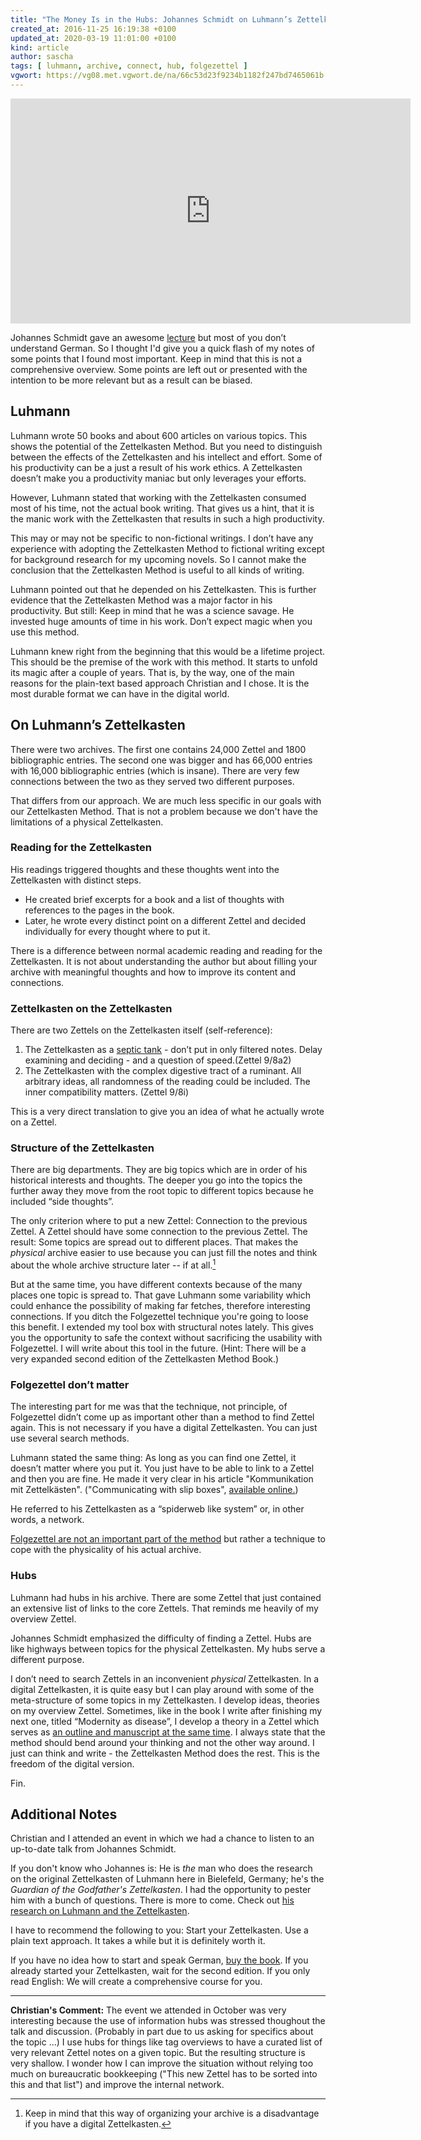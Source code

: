 ```yaml
---
title: "The Money Is in the Hubs: Johannes Schmidt on Luhmann’s Zettelkasten"
created_at: 2016-11-25 16:19:38 +0100
updated_at: 2020-03-19 11:01:00 +0100
kind: article
author: sascha
tags: [ luhmann, archive, connect, hub, folgezettel ]
vgwort: https://vg08.met.vgwort.de/na/66c53d23f9234b1182f247bd7465061b
---
```


<iframe src="https://player.vimeo.com/video/173128404?byline=0&portrait=0" width="640" height="360" frameborder="0" webkitallowfullscreen mozallowfullscreen allowfullscreen></iframe>

Johannes Schmidt gave an awesome [lecture](https://vimeo.com/173128404) but most of you don’t understand German. So I thought I'd give you a quick flash of my notes of some points that I found most important. Keep in mind that this is not a comprehensive overview. Some points are left out or presented with the intention to be more relevant but as a result can be biased. 

## Luhmann

Luhmann wrote 50 books and about 600 articles on various topics. This shows the potential of the Zettelkasten Method. But you need to distinguish between the effects of the Zettelkasten and his intellect and effort. Some of his productivity can be a just a result of his work ethics. A Zettelkasten doesn’t make you a productivity maniac but only leverages your efforts.

However, Luhmann stated that working with the Zettelkasten consumed most of his time, not the actual book writing. That gives us a hint, that it is the manic work with the Zettelkasten that results in such a high productivity.

This may or may not be specific to non-fictional writings. I don’t have any experience with adopting the Zettelkasten Method to fictional writing except for background research for my upcoming novels. So I cannot make the conclusion that the Zettelkasten Method is useful to all kinds of writing.

Luhmann pointed out that he depended on his Zettelkasten. This is further evidence that the Zettelkasten Method was a major factor in his productivity. But still: Keep in mind that he was a science savage. He invested huge amounts of time in his work. Don’t expect magic when you use this method.

Luhmann knew right from the beginning that this would be a lifetime project. This should be the premise of the work with this method. It starts to unfold its magic after a couple of years. That is, by the way, one of the main reasons for the plain-text based approach Christian and I chose. It is the most durable format we can have in the digital world.

## On Luhmann’s Zettelkasten

There were two archives. The first one contains 24,000 Zettel and 1800 bibliographic entries. The second one was bigger and has 66,000 entries with 16,000 bibliographic entries (which is insane). There are very few connections between the two as they served two different purposes.

That differs from our approach. We are much less specific in our goals with our Zettelkasten Method. That is not a problem because we don't have the limitations of a physical Zettelkasten. 

### Reading for the Zettelkasten

His readings triggered thoughts and these thoughts went into the Zettelkasten with distinct steps.

- He created brief excerpts for a book and a list of thoughts with references to the pages in the book.
- Later, he wrote every distinct point on a different Zettel and decided individually for every thought where to put it. 

There is a difference between normal academic reading and reading for the Zettelkasten. It is not about understanding the author but about filling your archive with meaningful thoughts and how to improve its content and connections. 

### Zettelkasten on the Zettelkasten

There are two Zettels on the Zettelkasten itself (self-reference):

1. The Zettelkasten as a [septic tank][1] - don’t put in only filtered notes. Delay examining and deciding - and a question of speed.(Zettel 9/8a2)
2. The Zettelkasten with the complex digestive tract of a ruminant. All arbitrary ideas, all randomness of the reading could be included. The inner compatibility matters. (Zettel 9/8i)

This is a very direct translation to give you an idea of what he actually wrote on a Zettel.

### Structure of the Zettelkasten

There are big departments. They are big topics which are in order of his historical interests and thoughts. The deeper you go into the topics the further away they move from the root topic to different topics because he included “side thoughts”.

The only criterion where to put a new Zettel: Connection to the previous Zettel. A Zettel should have some connection to the previous Zettel. The result: Some topics are spread out to different places. That makes the *physical* archive easier to use because you can just fill the notes and think about the whole archive structure later -- if at all.[^1]

But at the same time, you have different contexts because of the many places one topic is spread to. That gave Luhmann some variability which could enhance the possibility of making far fetches, therefore interesting connections. If you ditch the Folgezettel technique you're going to loose this benefit. I extended my tool box with structural notes lately. This gives you the opportunity to safe the context without sacrificing the usability with Folgezettel. I will write about this tool in the future. (Hint: There will be a very expanded second edition of the Zettelkasten Method Book.) 

### Folgezettel don’t matter

The interesting part for me was that the technique, not principle, of Folgezettel didn’t come up as important other than a method to find Zettel again. This is not necessary if you have a digital Zettelkasten. You can just use several search methods. 

Luhmann stated the same thing: As long as you can find one Zettel, it doesn’t matter where you put it.  You just have to be able to link to a Zettel and then you are fine. He made it very clear in his article "Kommunikation mit Zettelkästen". ("Communicating with slip boxes", [available online.][2])

He referred to his Zettelkasten as a “spiderweb like system” or, in other words, a network. 

[Folgezettel are not an important part of the method][3] but rather a technique to cope with the physicality of his actual archive. 

### Hubs

Luhmann had hubs in his archive. There are some Zettel that just contained an extensive list of links to the core Zettels. That reminds me heavily of my overview Zettel. 

Johannes Schmidt emphasized the difficulty of finding a Zettel. Hubs are like highways between topics for the physical Zettelkasten. My hubs serve a different purpose. 

I don’t need to search Zettels in an inconvenient *physical* Zettelkasten. In a digital Zettelkasten, it is quite easy but I can play around with some of the meta-structure of some topics in my Zettelkasten. I develop ideas, theories on my overview Zettel. Sometimes, like in the book I write after finishing my next one, titled “Modernity as disease”, I develop a theory in a Zettel which serves as [an outline and manuscript at the same time][4]. I always state that the method should bend around your thinking and not the other way around. I just can think and write - the Zettelkasten Method does the rest. This is the freedom of the digital version.

Fin.

## Additional Notes

Christian and I attended an event in which we had a chance to listen to an up-to-date talk from Johannes Schmidt. 

If you don't know who Johannes is: He is *the* man who does the research on the original Zettelkasten of Luhmann here in Bielefeld, Germany; he's the _Guardian of the Godfather's Zettelkasten_. I had the opportunity to pester him with a bunch of questions. There is more to come. Check out [his research on Luhmann and the Zettelkasten](https://uni-bielefeld.de/soz/luhmann-archiv/publikationen.html).

I have to recommend the following to you: Start your Zettelkasten. Use a plain text approach. It takes a while but it is definitely worth it. 

If you have no idea how to start and speak German, [buy the book][5]. If you already started your Zettelkasten, wait for the second edition. If you only read English: We will create a comprehensive course for you.

---- 

**Christian's Comment:** The event we attended in October was very interesting because the use of information hubs was stressed thoughout the talk and discussion. (Probably in part due to us asking for specifics about the topic ...) I use hubs for things like tag overviews to have a curated list of very relevant Zettel notes on a given topic. But the resulting structure is very shallow. I wonder how I can improve the situation without relying too much on bureaucratic bookkeeping ("This new Zettel has to be sorted into this and that list") and improve the internal network.

[^1]:	Keep in mind that this way of organizing your archive is a disadvantage if you have a digital Zettelkasten. 

[1]:	https://en.wikipedia.org/wiki/Septic_tank
[2]:	/posts/luhmann-essays-online/
[3]:	http://zettelkasten.de/posts/luhmann-folgezettel-truth/
[4]:	/posts/write-book-without-even-trying-so-hard/
[5]:	http://zettelkasten.de/book/
